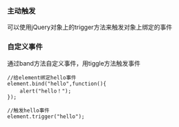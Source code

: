 ### 主动触发

可以使用jQuery对象上的trigger方法来触发对象上绑定的事件

### 自定义事件

通过band方法自定义事件，用tiggle方法触发事件

```
//给element绑定hello事件
element.bind("hello",function(){
    alert("hello！");
});

//触发hello事件
element.trigger("hello");
```



